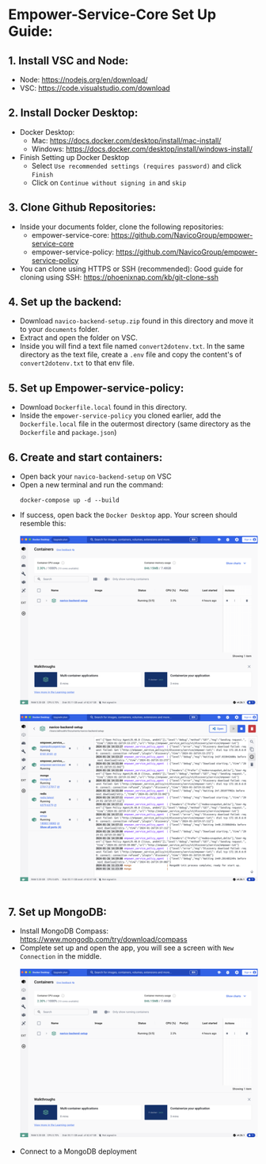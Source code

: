 
# Empower-Service-Core Set Up Guide:

## 1. Install VSC and Node:
  - Node: https://nodejs.org/en/download/ 
  - VSC: https://code.visualstudio.com/download

## 2. Install Docker Desktop:
  - Docker Desktop:
    - Mac: https://docs.docker.com/desktop/install/mac-install/
    - Windows: https://docs.docker.com/desktop/install/windows-install/
  - Finish Setting up Docker Desktop
    - Select `Use recommended settings (requires password)` and click `Finish`
    - Click on `Continue without signing in` and `skip`

## 3. Clone Github Repositories:
  - Inside your documents folder, clone the following repositories:
    - empower-service-core: https://github.com/NavicoGroup/empower-service-core
    - empower-service-policy: https://github.com/NavicoGroup/empower-service-policy
  - You can clone using HTTPS or SSH (recommended):
    Good guide for cloning using SSH: https://phoenixnap.com/kb/git-clone-ssh

## 4. Set up the backend:
  - Download `navico-backend-setup.zip` found in this directory and move it to your `documents` folder.
  - Extract and open the folder on VSC.
  - Inside you will find a text file named `convert2dotenv.txt`. In the same directory as the text file, create a `.env` file and copy the content's of `convert2dotenv.txt` to that env file. 

## 5. Set up Empower-service-policy:
  - Download `Dockerfile.local` found in this directory.
  - Inside the `empower-service-policy` you cloned earlier, add the `Dockerfile.local` file in the outermost directory (same directory as the `Dockerfile` and `package.json`)

## 6. Create and start containers:
  - Open back your `navico-backend-setup` on VSC
  - Open a new terminal and run the command:
    ```
    docker-compose up -d --build
    ```
  - If success, open back the `Docker Desktop` app. Your screen should resemble this:
    <br/>
    <br/>
    ![docker screen 1](./ESCImages/docker1.png)
    <br/>
    <br/>
    ![docker screen 2](./ESCImages/docker2.png)
    <br/>
    <br/>

## 7. Set up MongoDB:
  - Install MongoDB Compass: https://www.mongodb.com/try/download/compass
  - Complete set up and open the app, you will see a screen with `New Connection` in the middle.
    <br/>
    <br/>
    ![docker screen 1](./ESCImages/docker1.png)
    <br/>
    <br/>
  - Connect to a MongoDB deployment 
